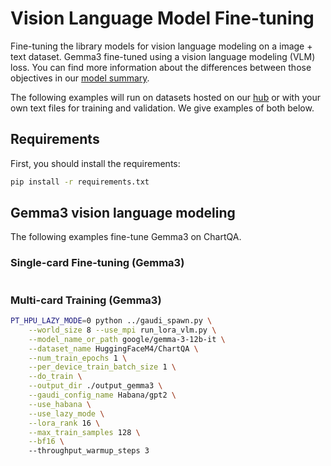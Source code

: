 <!---
Copyright 2022 The HuggingFace Team. All rights reserved.

Licensed under the Apache License, Version 2.0 (the "License");
you may not use this file except in compliance with the License.
You may obtain a copy of the License at

    http://www.apache.org/licenses/LICENSE-2.0

Unless required by applicable law or agreed to in writing, software
distributed under the License is distributed on an "AS IS" BASIS,
WITHOUT WARRANTIES OR CONDITIONS OF ANY KIND, either express or implied.
See the License for the specific language governing permissions and
limitations under the License.
-->

# Vision Language Model Fine-tuning

Fine-tuning the library models for vision language modeling on a image + text dataset.
Gemma3 fine-tuned using a vision language modeling (VLM) loss. You can find more information about the differences between those objectives in our [model summary](https://huggingface.co/transformers/model_summary.html).

The following examples will run on datasets hosted on our [hub](https://huggingface.co/datasets) or with your own
text files for training and validation. We give examples of both below.

## Requirements

First, you should install the requirements:
```bash
pip install -r requirements.txt
```

## Gemma3 vision language modeling

The following examples fine-tune Gemma3 on ChartQA.


### Single-card Fine-tuning (Gemma3)

```bash

```

### Multi-card Training (Gemma3)

```bash
PT_HPU_LAZY_MODE=0 python ../gaudi_spawn.py \
    --world_size 8 --use_mpi run_lora_vlm.py \
    --model_name_or_path google/gemma-3-12b-it \
    --dataset_name HuggingFaceM4/ChartQA \
    --num_train_epochs 1 \
    --per_device_train_batch_size 1 \
    --do_train \
    --output_dir ./output_gemma3 \
    --gaudi_config_name Habana/gpt2 \
    --use_habana \
    --use_lazy_mode \
    --lora_rank 16 \
    --max_train_samples 128 \
    --bf16 \    
    --throughput_warmup_steps 3
```
